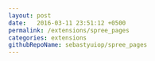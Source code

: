 ```yaml
---
layout: post
date:   2016-03-11 23:51:12 +0500
permalink: /extensions/spree_pages
categories: extensions
githubRepoName: sebastyuiop/spree_pages
---
```

